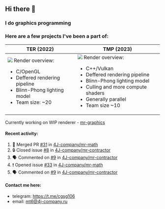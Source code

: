 ## Hi there 👋
### I do graphics programming
### Here are a few projects I've been a part of:  

TER (2022)            |  TMP (2023)
-------------------------|-------------------------
![](images/ter_screenshot_00_upscaled.png) Render overview: <br><ul><li> C/OpenGL <li> Deffered rendering pipeline <li> Blinn-Phong lighting model <li> Team size: ~20 | ![](images/tmp_screenshot_01_upscaled.png) Render overview: <br><ul><li> C++/Vulkan <li> Deffered rendering pipeline <li> Blinn-Phong lighting model <li> Culling and more compute shaders <li> Generally parallel <li> Team size ~10

Currently working on WIP renderer - [mr-graphics](https://github.com/4J-company/mr-graphics)  

#### Recent activity:
<!--START_SECTION:activity-->
1. 🎉 Merged PR [#31](https://github.com/4J-company/mr-math/pull/31) in [4J-company/mr-math](https://github.com/4J-company/mr-math)
2. 🔒 Closed issue [#8](https://github.com/4J-company/mr-contractor/issues/8) in [4J-company/mr-contractor](https://github.com/4J-company/mr-contractor)
3. 🗣 Commented on [#9](https://github.com/4J-company/mr-contractor/pull/9#issuecomment-2843792008) in [4J-company/mr-contractor](https://github.com/4J-company/mr-contractor)
4. ❗ Opened issue [#33](https://github.com/4J-company/mr-math/issues/33) in [4J-company/mr-math](https://github.com/4J-company/mr-math)
5. 🗣 Commented on [#9](https://github.com/4J-company/mr-contractor/pull/9#issuecomment-2830175042) in [4J-company/mr-contractor](https://github.com/4J-company/mr-contractor)
<!--END_SECTION:activity-->

#### Contact me here:
 - telegram: https://t.me/cgsg106
 - email:    mt6@4j-company.ru
